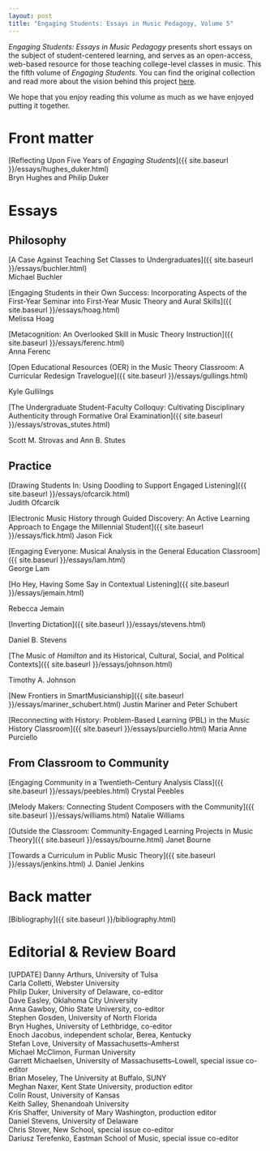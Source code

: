 ```yaml
---
layout: post
title: "Engaging Students: Essays in Music Pedagogy, Volume 5"
---
```


_Engaging Students: Essays in Music Pedagogy_ presents short essays on the subject of student-centered learning, and serves as an open-access, web-based resource for those teaching college-level classes in music. This the fifth volume of *Engaging Students*. You can find the original collection and read more about the vision behind this project [here](http://www.flipcamp.org/engagingstudents/).

We hope that you enjoy reading this volume as much as we have enjoyed putting it together.

# Front matter

[Reflecting Upon Five Years of *Engaging Students*]({{ site.baseurl }}/essays/hughes_duker.html)  
Bryn Hughes and Philip Duker


# Essays


## Philosophy

[A Case Against Teaching Set Classes to Undergraduates]({{ site.baseurl }}/essays/buchler.html)  
Michael Buchler

[Engaging Students in their Own Success: Incorporating Aspects of the First-Year Seminar into First-Year Music Theory and Aural Skills]({{ site.baseurl }}/essays/hoag.html)  
Melissa Hoag

[Metacognition: An Overlooked Skill in Music Theory Instruction]({{ site.baseurl }}/essays/ferenc.html)  
Anna Ferenc

[Open Educational Resources (OER) in the Music Theory Classroom: A Curricular Redesign Travelogue]({{ site.baseurl }}/essays/gullings.html)

Kyle Gullilngs

[The Undergraduate Student-Faculty Colloquy: Cultivating Disciplinary Authenticity through Formative Oral Examination]({{ site.baseurl }}/essays/strovas_stutes.html)

Scott M. Strovas and Ann B. Stutes


## Practice

[Drawing Students In: Using Doodling to Support Engaged Listening]({{ site.baseurl }}/essays/ofcarcik.html)  
Judith Ofcarcik

[Electronic Music History through Guided Discovery: An Active Learning Approach to Engage the Millennial Student]({{ site.baseurl }}/essays/fick.html)
Jason Fick

[Engaging Everyone: Musical Analysis in the General Education Classroom]({{ site.baseurl }}/essays/lam.html)  
George Lam

[Ho Hey, Having Some Say in Contextual Listening]({{ site.baseurl }}/essays/jemain.html)

Rebecca Jemain

[Inverting Dictation]({{ site.baseurl }}/essays/stevens.html)

Daniel B. Stevens

[The Music of *Hamilton* and its Historical, Cultural, Social, and Political Contexts]({{ site.baseurl }}/essays/johnson.html)

Timothy A. Johnson

[New Frontiers in SmartMusicianship]({{ site.baseurl }}/essays/mariner_schubert.html)
Justin Mariner and Peter Schubert

[Reconnecting with History: Problem-Based Learning (PBL) in the Music History Classroom]({{ site.baseurl }}/essays/purciello.html)
Maria Anne Purciello


## From Classroom to Community

[Engaging Community in a Twentieth-Century Analysis Class]({{ site.baseurl }}/essays/peebles.html)
Crystal Peebles

[Melody Makers: Connecting Student Composers with the Community]({{ site.baseurl }}/essays/williams.html)
Natalie Williams

[Outside the Classroom: Community-Engaged Learning Projects in Music Theory]({{ site.baseurl }}/essays/bourne.html)
Janet Bourne

[Towards a Curriculum in Public Music Theory]({{ site.baseurl }}/essays/jenkins.html)
J. Daniel Jenkins


# Back matter

[Bibliography]({{ site.baseurl }}/bibliography.html)


# Editorial & Review Board

[UPDATE]
Danny Arthurs, University of Tulsa  
Carla Colletti, Webster University  
Philip Duker, University of Delaware, co-editor  
Dave Easley, Oklahoma City University  
Anna Gawboy, Ohio State University, co-editor  
Stephen Gosden, University of North Florida  
Bryn Hughes, University of Lethbridge, co-editor  
Enoch Jacobus, independent scholar, Berea, Kentucky  
Stefan Love, University of Massachusetts–Amherst  
Michael McClimon, Furman University  
Garrett Michaelsen, University of Massachusetts–Lowell, special issue co-editor  
Brian Moseley, The University at Buffalo, SUNY  
Meghan Naxer, Kent State University, production editor  
Colin Roust, University of Kansas  
Keith Salley, Shenandoah University  
Kris Shaffer, University of Mary Washington, production editor  
Daniel Stevens, University of Delaware  
Chris Stover, New School, special issue co-editor  
Dariusz Terefenko, Eastman School of Music, special issue co-editor
